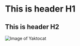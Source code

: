 # This is header H1
## This is header H2
![Image of Yaktocat](https://octodex.github.com/images/yaktocat.png)

